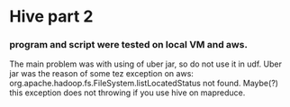 # Hive part 2
### program and script were tested on local VM and aws.
The main problem was with using of uber jar, so do not use it in udf.
Uber jar was the reason of some tez exception on aws: org.apache.hadoop.fs.FileSystem.listLocatedStatus not found.
Maybe(?) this exception does not throwing if you use hive on mapreduce.

